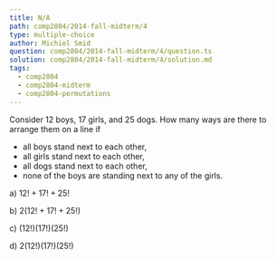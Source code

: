 ```yaml
---
title: N/A
path: comp2804/2014-fall-midterm/4
type: multiple-choice
author: Michiel Smid
question: comp2804/2014-fall-midterm/4/question.ts
solution: comp2804/2014-fall-midterm/4/solution.md
tags:
  - comp2804
  - comp2804-midterm
  - comp2804-permutations
---
```


Consider 12 boys, 17 girls, and 25 dogs. How many ways are there to arrange them on a line if

<ul style="margin: 0.5rem 0;">
  <li>
    all boys stand next to each other,
  </li>
  <li>
    all girls stand next to each other,
  </li>
  <li>
    all dogs stand next to each other,
  </li>
  <li>
    none of the boys are standing next to any of the girls.
  </li>
</ul>

a) $12! + 17! + 25!$

b) $2(12! + 17! + 25!)$

c) $(12!)(17!)(25!)$

d) $2(12!)(17!)(25!)$
